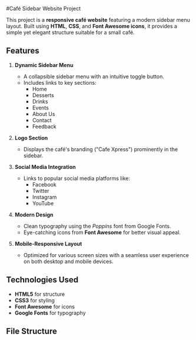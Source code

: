 #Café Sidebar Website Project

This project is a **responsive café website** featuring a modern sidebar menu layout. Built using **HTML**, **CSS**, and **Font Awesome icons**, it provides a simple yet elegant structure suitable for a small café.

## Features
1. **Dynamic Sidebar Menu**
   - A collapsible sidebar menu with an intuitive toggle button.
   - Includes links to key sections:
     - Home
     - Desserts
     - Drinks
     - Events
     - About Us
     - Contact
     - Feedback

2. **Logo Section**
   - Displays the café's branding ("Cafe Xpress") prominently in the sidebar.

3. **Social Media Integration**
   - Links to popular social media platforms like:
     - Facebook
     - Twitter
     - Instagram
     - YouTube

4. **Modern Design**
   - Clean typography using the *Poppins* font from Google Fonts.
   - Eye-catching icons from **Font Awesome** for better visual appeal.

5. **Mobile-Responsive Layout**
   - Optimized for various screen sizes with a seamless user experience on both desktop and mobile devices.

## Technologies Used
- **HTML5** for structure
- **CSS3** for styling
- **Font Awesome** for icons
- **Google Fonts** for typography

## File Structure
